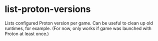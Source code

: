 # list-proton-versions

Lists configured Proton version per game. Can be useful to clean up old runtimes, for example. (For now, only works if game was launched with Proton at least once.)
